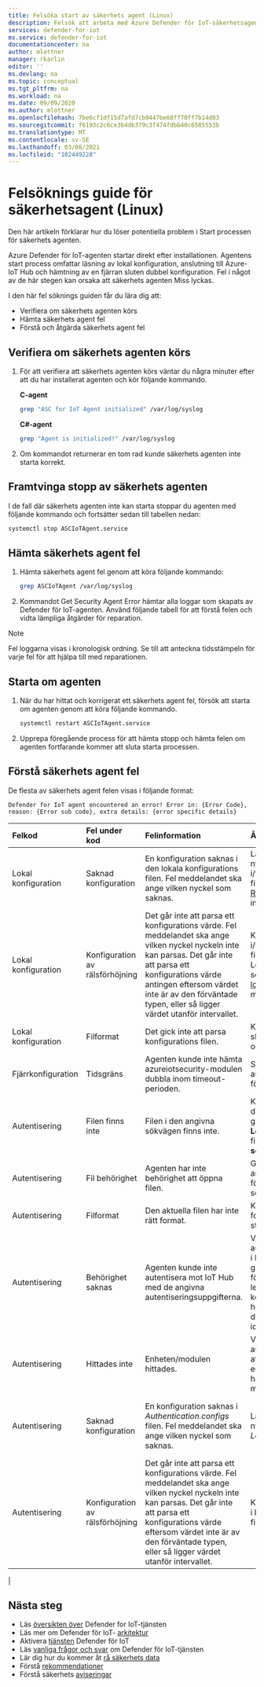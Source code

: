 ```yaml
---
title: Felsöka start av säkerhets agent (Linux)
description: Felsök att arbeta med Azure Defender för IoT-säkerhetsagenter för Linux.
services: defender-for-iot
ms.service: defender-for-iot
documentationcenter: na
author: mlottner
manager: rkarlin
editor: ''
ms.devlang: na
ms.topic: conceptual
ms.tgt_pltfrm: na
ms.workload: na
ms.date: 09/09/2020
ms.author: mlottner
ms.openlocfilehash: 7be6cf1df15d7afd7cb9447be68ff70ff7b14d03
ms.sourcegitcommit: f6193c2c6ce3b4db379c3f474fdbb40c6585553b
ms.translationtype: MT
ms.contentlocale: sv-SE
ms.lasthandoff: 03/08/2021
ms.locfileid: "102449228"
---
```

# <a name="security-agent-troubleshoot-guide-linux"></a>Felsöknings guide för säkerhetsagent (Linux)

Den här artikeln förklarar hur du löser potentiella problem i Start processen för säkerhets agenten.

Azure Defender för IoT-agenten startar direkt efter installationen. Agentens start process omfattar läsning av lokal konfiguration, anslutning till Azure-IoT Hub och hämtning av en fjärran sluten dubbel konfiguration. Fel i något av de här stegen kan orsaka att säkerhets agenten Miss lyckas.

I den här fel söknings guiden får du lära dig att:

- Verifiera om säkerhets agenten körs
- Hämta säkerhets agent fel
- Förstå och åtgärda säkerhets agent fel

## <a name="validate-if-the-security-agent-is-running"></a>Verifiera om säkerhets agenten körs

1. För att verifiera att säkerhets agenten körs väntar du några minuter efter att du har installerat agenten och kör följande kommando.
     <br>

    **C-agent**

    ```bash
    grep "ASC for IoT Agent initialized" /var/log/syslog
    ```

    **C#-agent**

    ```bash
    grep "Agent is initialized!" /var/log/syslog
    ```

1. Om kommandot returnerar en tom rad kunde säkerhets agenten inte starta korrekt.

## <a name="force-stop-the-security-agent"></a>Framtvinga stopp av säkerhets agenten

I de fall där säkerhets agenten inte kan starta stoppar du agenten med följande kommando och fortsätter sedan till tabellen nedan:

```bash
systemctl stop ASCIoTAgent.service
```

## <a name="get-security-agent-errors"></a>Hämta säkerhets agent fel

1. Hämta säkerhets agent fel genom att köra följande kommando:

    ```bash
    grep ASCIoTAgent /var/log/syslog
    ```

1. Kommandot Get Security Agent Error hämtar alla loggar som skapats av Defender för IoT-agenten. Använd följande tabell för att förstå felen och vidta lämpliga åtgärder för reparation.

> [!Note]
> Fel loggarna visas i kronologisk ordning. Se till att anteckna tidsstämpeln för varje fel för att hjälpa till med reparationen.

## <a name="restart-the-agent"></a>Starta om agenten

1. När du har hittat och korrigerat ett säkerhets agent fel, försök att starta om agenten genom att köra följande kommando.

    ```bash
    systemctl restart ASCIoTAgent.service
    ```

1. Upprepa föregående process för att hämta stopp och hämta felen om agenten fortfarande kommer att sluta starta processen.

## <a name="understand-security-agent-errors"></a>Förstå säkerhets agent fel

De flesta av säkerhets agent felen visas i följande format:

```
Defender for IoT agent encountered an error! Error in: {Error Code}, reason: {Error sub code}, extra details: {error specific details}
```

| Felkod | Fel under kod | Felinformation | Åtgärda C | Åtgärda C # |
|:-----------|:---------------|:--------|:------------|:------------|
| Lokal konfiguration | Saknad konfiguration | En konfiguration saknas i den lokala konfigurations filen. Fel meddelandet ska ange vilken nyckel som saknas. | Lägg till den saknade nyckeln i/var/LocalConfiguration.jsi filen, se [CS-localconfig-Reference](azure-iot-security-local-configuration-c.md) för mer information.| Lägg till den saknade nyckeln i General.config-filen, se [c#-localconfig-Reference](azure-iot-security-local-configuration-csharp.md) för mer information. |
| Lokal konfiguration | Konfiguration av rälsförhöjning | Det går inte att parsa ett konfigurations värde. Fel meddelandet ska ange vilken nyckel nyckeln inte kan parsas. Det går inte att parsa ett konfigurations värde antingen eftersom värdet inte är av den förväntade typen, eller så ligger värdet utanför intervallet. | Korrigera värdet för nyckeln i/var/LocalConfiguration.jspå filen så att den matchar LocalConfiguration-schemat, se [c#-localconfig-Reference](azure-iot-security-local-configuration-csharp.md) för mer information. |  Korrigera värdet för nyckeln i General.config-filen så att den matchar schemat, se [CS-localconfig-Reference](azure-iot-security-local-configuration-c.md) för mer information.|
| Lokal konfiguration | Filformat | Det gick inte att parsa konfigurations filen. | Konfigurations filen är skadad, ladda ned agenten och installera den igen. | |
| Fjärrkonfiguration | Tidsgräns | Agenten kunde inte hämta azureiotsecurity-modulen dubbla inom timeout-perioden. | Se till att konfiguration av autentisering är korrekt och försök igen. | Agenten kunde inte hämta azureiotsecurity-modulen dubbla inom timeout-perioden. | Se till att konfiguration av autentisering är korrekt och försök igen. |
| Autentisering | Filen finns inte | Filen i den angivna sökvägen finns inte. | Kontrol lera att filen finns på den angivna sökvägen eller gå till **LocalConfiguration.jspå** filen och ändra sökvägen till **sökvägen** . | Kontrol lera att filen finns på den angivna sökvägen eller gå till **Authentication.config** -filen och ändra **sökvägen för Sök** vägs konfigurationen.|
| Autentisering | Fil behörighet | Agenten har inte behörighet att öppna filen. | Ge **asciotagent** -användaren Läs behörighet för filen på den angivna sökvägen. | Se till att filen är tillgänglig. |
| Autentisering | Filformat | Den aktuella filen har inte rätt format. | Kontrol lera att filen har rätt format. De filtyper som stöds är. pfx och. pem. | Kontrol lera att filen är en giltig certifikat fil. |
| Autentisering | Behörighet saknas | Agenten kunde inte autentisera mot IoT Hub med de angivna autentiseringsuppgifterna. | Verifiera autentiseringsinställningarna i LocalConfiguration-filen, gå igenom konfigurationen för autentisering och kontrol lera att alla detaljer är korrekta. kontrol lera att hemligheten i filen matchar den autentiserade identiteten. | Verifiera autentiseringsinställningarna i Authentication.config, gå igenom konfigurationen för autentisering och kontrol lera att alla detaljer är korrekta. kontrol lera sedan att hemligheten i filen matchar den autentiserade identiteten.
| Autentisering | Hittades inte | Enheten/modulen hittades. | Verifiera autentisering av autentisering – kontrol lera att värd namnet är rätt, att enheten finns i IoT Hub och har en azureiotsecurity-modul. |  Verifiera autentisering av autentisering – kontrol lera att värd namnet är rätt, att enheten finns i IoT Hub och har en azureiotsecurity-modul. |
| Autentisering | Saknad konfiguration | En konfiguration saknas i *Authentication.configs* filen. Fel meddelandet ska ange vilken nyckel som saknas. | Lägg till den saknade nyckeln i *LocalConfiguration.jsi* filen.| Lägg till den saknade nyckeln i *Authentication.config* -filen, se [c#-localconfig-Reference](azure-iot-security-local-configuration-csharp.md) för mer information. |
| Autentisering | Konfiguration av rälsförhöjning | Det går inte att parsa ett konfigurations värde. Fel meddelandet ska ange vilken nyckel nyckeln inte kan parsas. Det går inte att parsa ett konfigurations värde eftersom värdet inte är av den förväntade typen, eller så ligger värdet utanför intervallet. |Korrigera värdet för nyckeln i **LocalConfiguration.jsi** filen. |Korrigera värdet för nyckeln i **Authentication.config** -filen för att matcha schemat, se [CS-localconfig-Reference](azure-iot-security-local-configuration-c.md) för mer information.|
|

## <a name="next-steps"></a>Nästa steg

- Läs [översikten över](overview.md) Defender for IoT-tjänsten
- Läs mer om Defender för IoT- [arkitektur](architecture.md)
- Aktivera [tjänsten](quickstart-onboard-iot-hub.md) Defender för IoT
- Läs [vanliga frågor och svar](resources-frequently-asked-questions.md) om Defender för IoT-tjänsten
- Lär dig hur du kommer åt [rå säkerhets data](how-to-security-data-access.md)
- Förstå [rekommendationer](concept-recommendations.md)
- Förstå säkerhets [aviseringar](concept-security-alerts.md)
